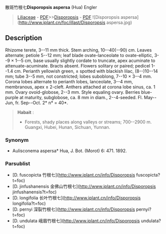 散斑竹根七**Disporopsis aspersa** (Hua) Engler

> [Liliaceae](http://www.iplant.cn/info/Liliaceae?t=foc) - [PDF](http://www.iplant.cn/foc/pdf/Liliaceae.pdf)>>[Disporopsis](http://www.iplant.cn/info/Disporopsis?t=foc) - [PDF](http://www.iplant.cn/foc/pdf/Disporopsis.pdf)
![Disporopsis aspersa](http://www.iplant.cn/foc/illast/Disporopsis aspersa.jpg)

## Description

Rhizome terete, 3--11 mm thick. Stem arching, 10--40(--90) cm. Leaves alternate; petiole 5--12 mm; leaf blade ovate-lanceolate to ovate-elliptic, 3--9 × 1--5 cm, base usually slightly cordate to truncate, apex acuminate to attenuate-acuminate. Bracts absent. Flowers solitary or paired; pedicel 1--1.4 cm. Perianth yellowish green, ± spotted with blackish lilac, (8--)10--14 mm; tube 3--5 mm, not constricted; lobes suboblong, 7--10 × 3--4 mm. Corona lobes alternate to perianth lobes, lanceolate, 3--4 mm, membranous, apex ± 2-cleft. Anthers attached at corona lobe sinus, ca. 1 mm. Ovary ovoid-globose, 2--3 mm. Style equaling ovary. Berries blue-purple at maturity, subglobose, ca. 8 mm in diam., 2--4-seeded. Fl. May--Jun, fr. Sep--Oct. 2* n* = 40*.

> **Habait** : 
>* Forests, shady places along valleys or streams; 700--2900 m. Guangxi, Hubei, Hunan, Sichuan, Yunnan.

### Synonym
* Aulisconema aspersa* Hua, J. Bot. (Morot) 6: 471. 1892.

### Parsublist

* [D.  fuscopicta  竹根七](http://www.iplant.cn/info/Disporopsis fuscopicta?t=foc)
* [D.  jinfushanensis  金佛山竹根七](http://www.iplant.cn/info/Disporopsis jinfushanensis?t=foc)
* [D.  longifolia  长叶竹根七](http://www.iplant.cn/info/Disporopsis longifolia?t=foc)
* [D.  pernyi  深裂竹根七](http://www.iplant.cn/info/Disporopsis pernyi?t=foc)
* [D.  undulata  峨眉竹根七](http://www.iplant.cn/info/Disporopsis undulata?t=foc)
